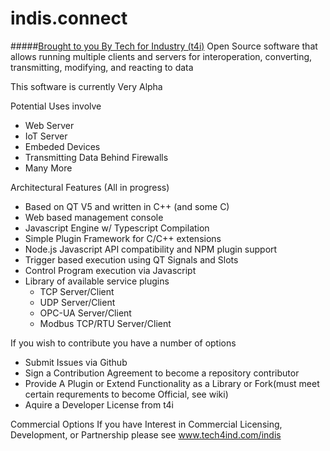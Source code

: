 # indis.connect
#####[Brought to you By Tech for Industry (t4i)](http://www.tech4ind.com)
Open Source software that allows running multiple clients and servers for interoperation, converting, transmitting, modifying, and reacting to data

This software is currently Very Alpha

Potential Uses involve
- Web Server
- IoT Server
- Embeded Devices
- Transmitting Data Behind Firewalls
- Many More

Architectural Features (All in progress)
- Based on QT V5 and written in C++ (and some C)
- Web based management console
- Javascript Engine w/ Typescript Compilation
- Simple Plugin Framework for C/C++ extensions
- Node.js Javascript API compatibility and NPM plugin support
- Trigger based execution using QT Signals and Slots
- Control Program execution via Javascript
- Library of available service plugins
  - TCP Server/Client
  - UDP Server/Client
  - OPC-UA Server/Client
  - Modbus TCP/RTU Server/Client

If you wish to contribute you have a number of options
- Submit Issues via Github
- Sign a Contribution Agreement to become a repository contributor
- Provide A Plugin or Extend Functionality as a Library or Fork(must meet certain requrements to become Official, see wiki)
- Aquire a Developer License from t4i

Commercial Options
If you have Interest in Commercial Licensing, Development, or Partnership please see www.tech4ind.com/indis

